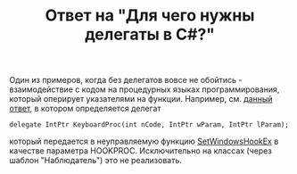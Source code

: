 ﻿---
title: "Ответ на \"Для чего нужны делегаты в C#?\""
se.owner.user_id: 240512
se.owner.display_name: "MSDN.WhiteKnight"
se.owner.link: "https://ru.stackoverflow.com/users/240512/msdn-whiteknight"
se.answer_id: 984966
se.question_id: 984828
se.post_type: answer
se.is_accepted: False
---
<p>Один из примеров, когда без делегатов вовсе не обойтись - взаимодействие с кодом на процедурных языках программирования, который оперирует указателями на функции. Например, см. <a href="https://ru.stackoverflow.com/a/880287/240512">данный ответ</a>, в котором определяется делегат </p>

<pre><code>delegate IntPtr KeyboardProc(int nCode, IntPtr wParam, IntPtr lParam);
</code></pre>

<p>который передается в неуправляемую функцию <a href="https://docs.microsoft.com/en-us/windows/desktop/api/winuser/nf-winuser-setwindowshookexa" rel="nofollow noreferrer">SetWindowsHookEx</a> в качестве параметра HOOKPROC. Исключительно на классах (через шаблон "Наблюдатель") это не реализовать.</p>
